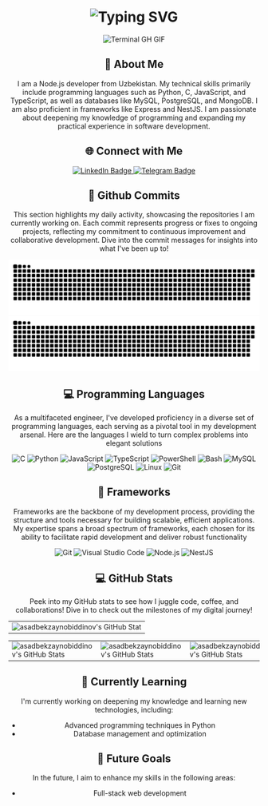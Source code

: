 <div align="center">
    <h1><img src="https://readme-typing-svg.herokuapp.com?font=Jetbrains+mono&size=40&duration=3000&color=33FF33&center=true&vCenter=true&width=435&lines=Hey..+I'm+Asadbek;This+is..;..my+Github..;" alt="Typing SVG"/></h1>
    <p><img src="termina-gh.gif" alt="Terminal GH GIF" /></p>
</div>

<div align="center">
    <h2>🚀 About Me</h2>
<!--     <p><img src="termina-gh.gif" alt="Terminal GH GIF" /></p> -->
        <p>I am a Node.js developer from Uzbekistan. My technical skills primarily include programming languages such as Python, C, JavaScript, and TypeScript, as well as databases like MySQL, PostgreSQL, and MongoDB. I am also proficient in frameworks like Express and NestJS. I am passionate about deepening my knowledge of programming and expanding my practical experience in software development.</p>
</div>

<div align="center">
<h2 align="center" class="section-heading">🌐 Connect with Me</h2>
<div align="center">
    <a href="https://www.linkedin.com/in/asadbek-zaynobiddinov-00987b33a/" target="_blank">
        <img src="https://img.shields.io/badge/LinkedIn-0077B5?style=for-the-badge&logo=linkedin&logoColor=white" alt="LinkedIn Badge"/>
    </a>
    <a href="https://t.me/zaynobiddinovasadbek" target="_blank">
        <img src="https://img.shields.io/badge/Telegram-26A5E4?style=for-the-badge&logo=telegram&logoColor=white" alt="Telegram Badge"/>
    </a>
</div>

<div align="center">
  <h2>🚀 Github Commits</h2>
    <p>This section highlights my daily activity, showcasing the repositories I am currently working on. Each commit represents progress or fixes to ongoing projects, reflecting my commitment to continuous improvement and collaborative development. Dive into the commit messages for insights into what I've been up to!</p>
  <img src="https://raw.githubusercontent.com/zanepearton/zanepearton/output/github-contribution-grid-snake-dark.svg#gh-dark-mode-only" alt="GitHub Contribution Grid Snake Animation Dark Mode"/>
  <img src="https://raw.githubusercontent.com/zanepearton/zanepearton/output/github-contribution-grid-snake.svg#gh-light-mode-only" alt="GitHub Contribution Grid Snake Animation Light Mode"/>
</div>


<h2 align="center" class="section-heading">💻 Programming Languages</h2>
<p> As a multifaceted engineer, I've developed proficiency in a diverse set of programming languages, each serving as a pivotal tool in my development arsenal. Here are the languages I wield to turn complex problems into elegant solutions</p>
<div align="center">
  <img src="https://img.shields.io/badge/C-A8B9CC?style=for-the-badge&logo=c&logoColor=white" alt="C"/>
  <img src="https://img.shields.io/badge/Python-3776AB?style=for-the-badge&logo=python&logoColor=white" alt="Python"/>
  <img src="https://img.shields.io/badge/JavaScript-F7DF1E?style=for-the-badge&logo=javascript&logoColor=black" alt="JavaScript"/>
  <img src="https://img.shields.io/badge/TypeScript-3178C6?style=for-the-badge&logo=typescript&logoColor=white" alt="TypeScript"/>
  <img src="https://img.shields.io/badge/PowerShell-5391FE?style=for-the-badge&logo=powershell&logoColor=white" alt="PowerShell"/>
  <img src="https://img.shields.io/badge/Bash-4EAA25?style=for-the-badge&logo=gnu-bash&logoColor=white" alt="Bash"/>
  <img src="https://img.shields.io/badge/MySQL-005C84?style=for-the-badge&logo=mysql&logoColor=white" alt="MySQL"/>
  <img src="https://img.shields.io/badge/PostgreSQL-336791?style=for-the-badge&logo=postgresql&logoColor=white" alt="PostgreSQL"/>
  <img src="https://img.shields.io/badge/Linux-FCC624?style=for-the-badge&logo=linux&logoColor=black" alt="Linux"/>
  <img src="https://img.shields.io/badge/Git-F05032?style=for-the-badge&logo=git&logoColor=white" alt="Git"/>
</div>



<h2 align="center" class="section-heading">🔧 Frameworks</h2>
<p>Frameworks are the backbone of my development process, providing the structure and tools necessary for building scalable, efficient applications. My expertise spans a broad spectrum of frameworks, each chosen for its ability to facilitate rapid development and deliver robust functionality</p>
<div align="center">
  <img src="https://img.shields.io/badge/Git-F05032?style=for-the-badge&logo=git&logoColor=white" alt="Git"/>
  <img src="https://img.shields.io/badge/Visual%20Studio%20Code-007ACC?style=for-the-badge&logo=visualstudiocode&logoColor=white" alt="Visual Studio Code"/>
  <img src="https://img.shields.io/badge/Node.js-339933?style=for-the-badge&logo=nodedotjs&logoColor=white" alt="Node.js"/>
  <img src="https://img.shields.io/badge/NestJS-E0234E?style=for-the-badge&logo=nestjs&logoColor=white" alt="NestJS"/>
</div>

<div align="center">
  <h2 align="center" class="section-heading"> 💻 GitHub Stats</h2>
  <p>Peek into my GitHub stats to see how I juggle code, coffee, and collaborations! Dive in to check out the milestones of my digital journey!</p>
  <table align="center" width="100%" height="100%">
    <tr>
      <td><img style="border: none;" src="https://github-profile-summary-cards.vercel.app/api/cards/profile-details?username=asadbekzaynobiddinov&theme=github_dark" alt="asadbekzaynobiddinov's GitHub Stat"/></td>
    </tr>
  </table>

  <table align="center" width="100%" height="100%">
    <tr>
      <td><img style="border: none;" src="https://github-profile-summary-cards.vercel.app/api/cards/stats?username=asadbekzaynobiddinov&theme=github_dark" alt="asadbekzaynobiddinov's GitHub Stats"/></td>
      <td><img style="border: none;" src="https://github-profile-summary-cards.vercel.app/api/cards/productive-time?username=asadbekzaynobiddinov&theme=github_dark&utcOffset=10" alt="asadbekzaynobiddinov's GitHub Stats"/></td>
      <td><img style="border: none;" src="https://github-profile-summary-cards.vercel.app/api/cards/repos-per-language?username=asadbekzaynobiddinov&theme=github_dark" alt="asadbekzaynobiddinov's GitHub Stats"/></td>
      <td><img style="border: none;" src="https://github-profile-summary-cards.vercel.app/api/cards/most-commit-language?username=asadbekzaynobiddinov&theme=github_dark" alt="asadbekzaynobiddinov's GitHub Stats"/></td>
    </tr>
  </table>
</div>

<div style="text-align: center;">
        <h2>🌱 Currently Learning</h2>
        <p>I'm currently working on deepening my knowledge and learning new technologies, including:</p>
        <ul>
            <li>Advanced programming techniques in Python</li>
            <li>Database management and optimization</li>
        </ul>
</div>

<div style="text-align: center;">
        <h2>🎯 Future Goals</h2>
        <p>In the future, I aim to enhance my skills in the following areas:</p>
        <ul>
            <li>Full-stack web development</li>
        </ul>
    </div>

</body>
</html>
